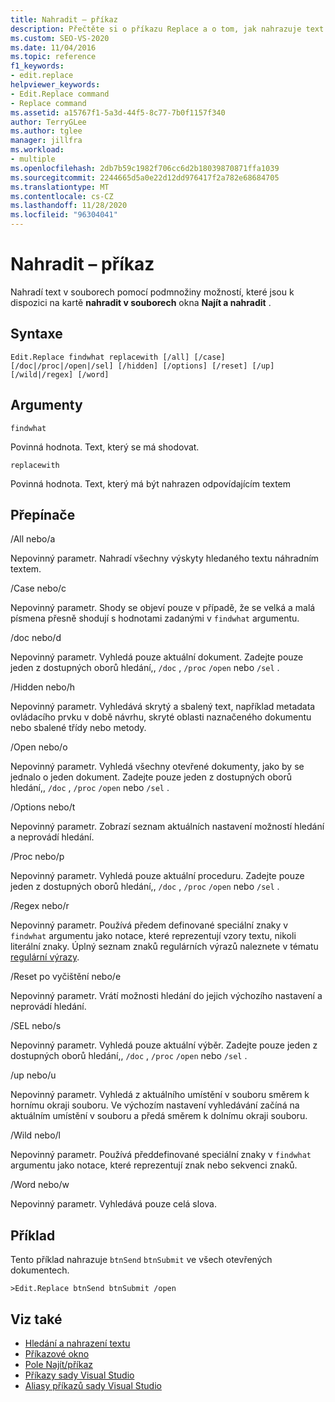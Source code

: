 ```yaml
---
title: Nahradit – příkaz
description: Přečtěte si o příkazu Replace a o tom, jak nahrazuje text v souborech pomocí podmnožiny možností, které jsou k dispozici na kartě nahradit v souborech okna Najít a nahradit.
ms.custom: SEO-VS-2020
ms.date: 11/04/2016
ms.topic: reference
f1_keywords:
- edit.replace
helpviewer_keywords:
- Edit.Replace command
- Replace command
ms.assetid: a15767f1-5a3d-44f5-8c77-7b0f1157f340
author: TerryGLee
ms.author: tglee
manager: jillfra
ms.workload:
- multiple
ms.openlocfilehash: 2db7b59c1982f706cc6d2b18039870871ffa1039
ms.sourcegitcommit: 2244665d5a0e22d12dd976417f2a782e68684705
ms.translationtype: MT
ms.contentlocale: cs-CZ
ms.lasthandoff: 11/28/2020
ms.locfileid: "96304041"
---
```

# <a name="replace-command"></a>Nahradit – příkaz
Nahradí text v souborech pomocí podmnožiny možností, které jsou k dispozici na kartě **nahradit v souborech** okna **Najít a nahradit** .

## <a name="syntax"></a>Syntaxe

```
Edit.Replace findwhat replacewith [/all] [/case]
[/doc|/proc|/open|/sel] [/hidden] [/options] [/reset] [/up]
[/wild|/regex] [/word]
```

## <a name="arguments"></a>Argumenty
`findwhat`

Povinná hodnota. Text, který se má shodovat.

`replacewith`

Povinná hodnota. Text, který má být nahrazen odpovídajícím textem

## <a name="switches"></a>Přepínače
/All nebo/a

Nepovinný parametr. Nahradí všechny výskyty hledaného textu náhradním textem.

/Case nebo/c

Nepovinný parametr. Shody se objeví pouze v případě, že se velká a malá písmena přesně shodují s hodnotami zadanými v `findwhat` argumentu.

/doc nebo/d

Nepovinný parametr. Vyhledá pouze aktuální dokument. Zadejte pouze jeden z dostupných oborů hledání,, `/doc` , `/proc` `/open` nebo `/sel` .

/Hidden nebo/h

Nepovinný parametr. Vyhledává skrytý a sbalený text, například metadata ovládacího prvku v době návrhu, skryté oblasti naznačeného dokumentu nebo sbalené třídy nebo metody.

/Open nebo/o

Nepovinný parametr. Vyhledá všechny otevřené dokumenty, jako by se jednalo o jeden dokument. Zadejte pouze jeden z dostupných oborů hledání,, `/doc` , `/proc` `/open` nebo `/sel` .

/Options nebo/t

Nepovinný parametr. Zobrazí seznam aktuálních nastavení možností hledání a neprovádí hledání.

/Proc nebo/p

Nepovinný parametr. Vyhledá pouze aktuální proceduru. Zadejte pouze jeden z dostupných oborů hledání,, `/doc` , `/proc` `/open` nebo `/sel` .

/Regex nebo/r

Nepovinný parametr. Používá předem definované speciální znaky v `findwhat` argumentu jako notace, které reprezentují vzory textu, nikoli literální znaky. Úplný seznam znaků regulárních výrazů naleznete v tématu [regulární výrazy](../../ide/using-regular-expressions-in-visual-studio.md).

/Reset po vyčištění nebo/e

Nepovinný parametr. Vrátí možnosti hledání do jejich výchozího nastavení a neprovádí hledání.

/SEL nebo/s

Nepovinný parametr. Vyhledá pouze aktuální výběr. Zadejte pouze jeden z dostupných oborů hledání,, `/doc` , `/proc` `/open` nebo `/sel` .

/up nebo/u

Nepovinný parametr. Vyhledá z aktuálního umístění v souboru směrem k hornímu okraji souboru. Ve výchozím nastavení vyhledávání začíná na aktuálním umístění v souboru a předá směrem k dolnímu okraji souboru.

/Wild nebo/l

Nepovinný parametr. Používá předdefinované speciální znaky v `findwhat` argumentu jako notace, které reprezentují znak nebo sekvenci znaků.

/Word nebo/w

Nepovinný parametr. Vyhledává pouze celá slova.

## <a name="example"></a>Příklad
Tento příklad nahrazuje `btnSend` `btnSubmit` ve všech otevřených dokumentech.

```
>Edit.Replace btnSend btnSubmit /open
```

## <a name="see-also"></a>Viz také

- [Hledání a nahrazení textu](../../ide/finding-and-replacing-text.md)
- [Příkazové okno](../../ide/reference/command-window.md)
- [Pole Najít/příkaz](../../ide/find-command-box.md)
- [Příkazy sady Visual Studio](../../ide/reference/visual-studio-commands.md)
- [Aliasy příkazů sady Visual Studio](../../ide/reference/visual-studio-command-aliases.md)
